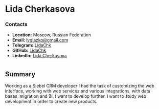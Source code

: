 # __Lida Cherkasova__

### __Contacts__
- __Location:__ Moscow, Russian Federation
- __Email:__ lvglazko@gmail.com
- __Telegram:__ [LidaChk](https://t.me/LidaChk)
- __GitHub:__ [LidaChk](https://github.com/LidaChk)
- __LinkedIn:__ [Lida Cherkasova](https://www.linkedin.com/in/lvglazko)
#
## __Summary__
Working as a Siebel CRM developer I had the task of customizing the web interface, working with web services and various integrations, with data bases, migration and BI. I want to develop further. I want to study web development in order to create new products.